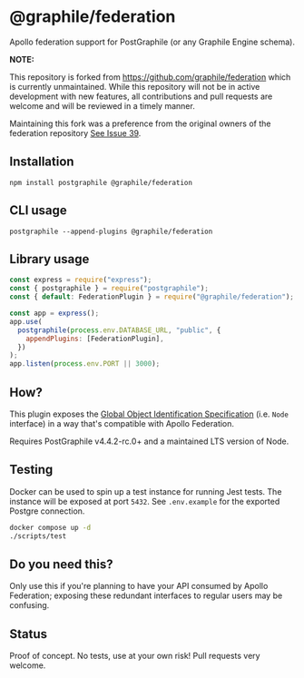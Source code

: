 # @graphile/federation

Apollo federation support for PostGraphile (or any Graphile Engine schema).

**NOTE:**

This repository is forked from https://github.com/graphile/federation which is currently unmaintained. While this repository will not be in active development with new features, all contributions and pull requests are welcome and will be reviewed in a timely manner.

Maintaining this fork was a preference from the original owners of the federation repository [See Issue 39](https://github.com/graphile/federation/issues/39).

## Installation

```
npm install postgraphile @graphile/federation
```

## CLI usage

```
postgraphile --append-plugins @graphile/federation
```

## Library usage

```js
const express = require("express");
const { postgraphile } = require("postgraphile");
const { default: FederationPlugin } = require("@graphile/federation");

const app = express();
app.use(
  postgraphile(process.env.DATABASE_URL, "public", {
    appendPlugins: [FederationPlugin],
  })
);
app.listen(process.env.PORT || 3000);
```

## How?

This plugin exposes the [Global Object Identification
Specification](https://facebook.github.io/relay/graphql/objectidentification.htm)
(i.e. `Node` interface) in a way that's compatible with Apollo Federation.

Requires PostGraphile v4.4.2-rc.0+ and a maintained LTS version of Node.

## Testing

Docker can be used to spin up a test instance for running Jest tests. The instance will be exposed at port `5432`. See `.env.example` for the exported Postgre connection.

```sh
docker compose up -d
./scripts/test
```

## Do you need this?

Only use this if you're planning to have your API consumed by Apollo
Federation; exposing these redundant interfaces to regular users may be
confusing.

## Status

Proof of concept. No tests, use at your own risk! Pull requests very welcome.
